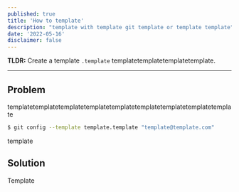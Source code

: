 ```yaml
---
published: true
title: 'How to template'
description: "template with template git template or template template"
date: '2022-05-16'
disclaimer: false
---
```


**TLDR:** Create a template `.template` templatetemplatetemplatetemplate.

---

## Problem

templatetemplatetemplatetemplatetemplatetemplatetemplatetemplatetemplate

```bash
$ git config --template template.template "template@template.com"
```

template

## Solution

Template